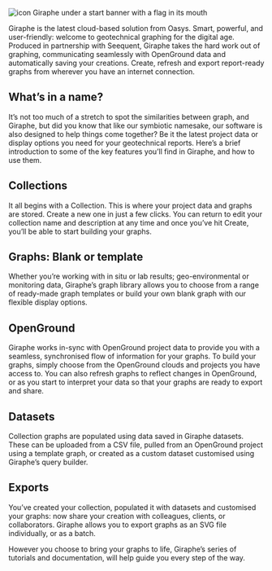 ![icon Giraphe under a start banner with a flag in its mouth](https://b2c-templates-arup.s3-eu-west-1.amazonaws.com/giraphe/getting-started-article-image.svg)

Giraphe is the latest cloud-based solution from Oasys. Smart, powerful, and user-friendly: welcome to geotechnical graphing for the digital age. Produced in partnership with Seequent, Giraphe takes the hard work out of graphing, communicating seamlessly with OpenGround data and automatically saving your creations. Create, refresh and export report-ready graphs from wherever you have an internet connection. 

## What’s in a name? 
It’s not too much of a stretch to spot the similarities between graph, and Giraphe, but did you know that like our symbiotic namesake, our software is also designed to help things come together? Be it the latest project data or display options you need for your geotechnical reports. Here’s a brief introduction to some of the key features you’ll find in Giraphe, and how to use them. 

## Collections 
It all begins with a Collection. This is where your project data and graphs are stored. Create a new one in just a few clicks. You can return to edit your collection name and description at any time and once you’ve hit Create, you’ll be able to start building your graphs. 

## Graphs: Blank or template 
Whether you’re working with in situ or lab results; geo-environmental or monitoring data, Giraphe’s graph library allows you to choose from a range of ready-made graph templates or build your own blank graph with our flexible display options.  

## OpenGround 
Giraphe works in-sync with OpenGround project data to provide you with a seamless, synchronised flow of information for your graphs. To build your graphs, simply choose from the OpenGround clouds and projects you have access to.  You can also refresh graphs to reflect changes in OpenGround, or as you start to interpret your data so that your graphs are ready to export and share. 

## Datasets 
Collection graphs are populated using data saved in Giraphe datasets. These can be uploaded from a CSV file, pulled from an OpenGround project using a template graph, or created as a custom dataset customised using Giraphe’s  query builder.  

## Exports 
You’ve created your collection, populated it with datasets and customised your graphs: now share your creation with colleagues, clients, or collaborators. Giraphe allows you to export graphs as an SVG file individually, or as a batch.  

However you choose to bring your graphs to life, Giraphe’s series of tutorials and documentation, will help guide you every step of the way.  